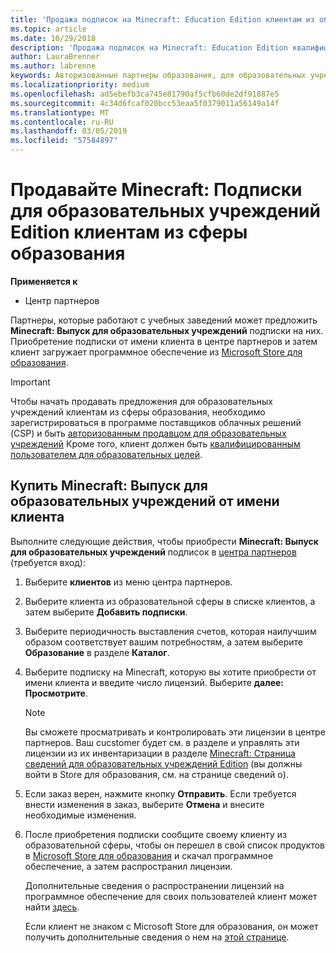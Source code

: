```yaml
---
title: 'Продажа подписок на Minecraft: Education Edition клиентам из образовательной сферы'
ms.topic: article
ms.date: 10/29/2018
description: 'Продажа подписок на Minecraft: Education Edition квалифицированным клиентам из образовательной сферы.'
author: LauraBrenner
ms.author: labrenne
keywords: Авторизованные партнеры образования, для образовательных учреждений, продавать обучения, учебных заведений
ms.localizationpriority: medium
ms.openlocfilehash: ad5ebefb3ca745e81790af5cfb60de2df91887e5
ms.sourcegitcommit: 4c34d6fcaf020bcc53eaa5f0379011a56149a14f
ms.translationtype: MT
ms.contentlocale: ru-RU
ms.lasthandoff: 03/05/2019
ms.locfileid: "57584897"
---
```

# <a name="sell-minecraft-education-edition-subscriptions-to-education-customers"></a>Продавайте Minecraft: Подписки для образовательных учреждений Edition клиентам из сферы образования

**Применяется к**

-  Центр партнеров

Партнеры, которые работают с учебных заведений может предложить **Minecraft: Выпуск для образовательных учреждений** подписки на них. Приобретение подписки от имени клиента в центре партнеров и затем клиент загружает программное обеспечение из [Microsoft Store для образования](https://educationstore.microsoft.com). 

>[!IMPORTANT]
>Чтобы начать продавать предложения для образовательных учреждений клиентам из сферы образования, необходимо зарегистрироваться в программе поставщиков облачных решений (CSP) и быть [авторизованным продавцом для образовательных учреждений](https://www.mepn.com) Кроме того, клиент должен быть [квалифицированным пользователем для образовательных целей](https://www.microsoftvolumelicensing.com/DocumentSearch.aspx?Mode=3&DocumentTypeId=7).  

 
## <a name="buy-minecraft-education-edition-on-behalf-of-your-customer"></a>Купить **Minecraft: Выпуск для образовательных учреждений** от имени клиента

Выполните следующие действия, чтобы приобрести **Minecraft: Выпуск для образовательных учреждений** подписок в [центра партнеров](https://partnercenter.microsoft.com/pcv/dashboard/overview
) (требуется вход):

  1.  Выберите **клиентов** из меню центра партнеров.
  
  2.  Выберите клиента из образовательной сферы в списке клиентов, а затем выберите **Добавить подписки**.
  
  3.  Выберите периодичность выставления счетов, которая наилучшим образом соответствует вашим потребностям, а затем выберите **Образование** в разделе **Каталог**.

  4.  Выберите подписку на Minecraft, которую вы хотите приобрести от имени клиента и введите число лицензий. Выберите **далее: Просмотрите**.

      >[!NOTE]
      >Вы сможете просматривать и контролировать эти лицензии в центре партнеров. Ваш cucstomer будет см. в разделе и управлять эти лицензии из их инвентаризации в разделе [Minecraft: Страница сведений для образовательных учреждений Edition](https://educationstore.microsoft.com/en-us/store/details/minecraft-education-edition/9nblggh4r2r6) (вы должны войти в Store для образования, см. на странице сведений о). 

  5.  Если заказ верен, нажмите кнопку **Отправить**. Если требуется внести изменения в заказ, выберите **Отмена** и внесите необходимые изменения.   

  6.  После приобретения подписки сообщите своему клиенту из образовательной сферы, чтобы он перешел в свой список продуктов в [Microsoft Store для образования](https://educationstore.microsoft.com) и скачал программное обеспечение, а затем распространил лицензии.

      Дополнительные сведения о распространении лицензий на программное обеспечение для своих пользователей клиент может найти [здесь](https://docs.microsoft.com/education/windows/school-get-minecraft#distribute-minecraft).  
  
      Если клиент не знаком с Microsoft Store для образования, он может получить дополнительные сведения о нем на [этой странице](https://docs.microsoft.com/microsoft-store/windows-store-for-business-overview).  

      

